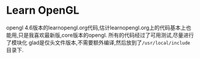 # Learn OpenGL

opengl 4.6版本的learnopengl.org代码,估计learnopengl.org上的代码基本上也能用,只是我喜欢最新版,core版本的opengl.
所有的代码经过了可用测试,尽量进行了模块化
glad是仅头文件版本,不需要额外编译,然后放到了`/usr/local/include`目录下.